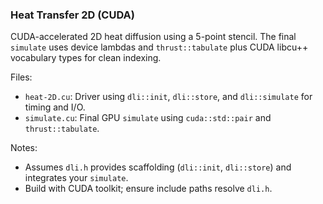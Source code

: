 ### Heat Transfer 2D (CUDA)

CUDA-accelerated 2D heat diffusion using a 5-point stencil. The final `simulate` uses device lambdas and `thrust::tabulate` plus CUDA libcu++ vocabulary types for clean indexing.

Files:
- `heat-2D.cu`: Driver using `dli::init`, `dli::store`, and `dli::simulate` for timing and I/O.
- `simulate.cu`: Final GPU `simulate` using `cuda::std::pair` and `thrust::tabulate`.

Notes:
- Assumes `dli.h` provides scaffolding (`dli::init`, `dli::store`) and integrates your `simulate`.
- Build with CUDA toolkit; ensure include paths resolve `dli.h`.
